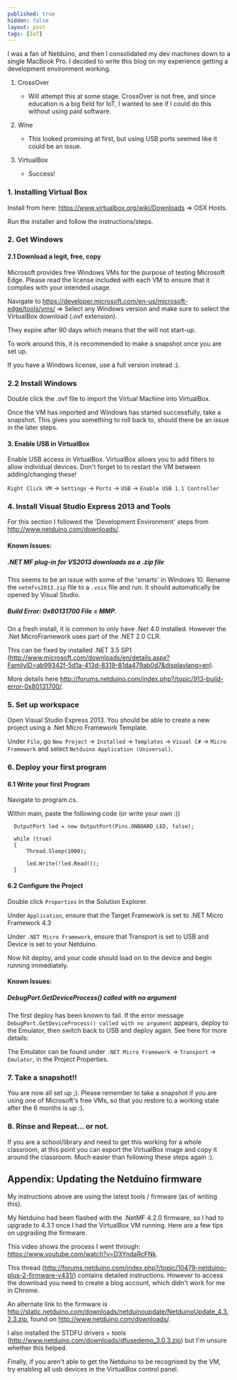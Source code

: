 ```yaml
---
published: true
hidden: false
layout: post
tags: [IoT]
---
```


<!-- ## Developing for the Netduino Plus 2 in MacOS X -->

I was a fan of Netduino, and then I consolidated my dev machines down to a single MacBook Pro. I decided to write this blog on my experience getting a development environment working.

1. CrossOver
   - Will attempt this at some stage. CrossOver is not free, and since education is a big field for IoT, I wanted to see if I could do this without using paid software.

2. Wine
   - This looked promising at first, but using USB ports seemed like it could be an issue.

3. VirtualBox
   - Success!

### 1. Installing Virtual Box

  Install from here: https://www.virtualbox.org/wiki/Downloads => OSX Hosts.

  Run the installer and follow the instructions/steps.

### 2. Get Windows

#### 2.1 Download a legit, free, copy
  Microsoft provides free Windows VMs for the purpose of testing Microsoft Edge. Please read the license included with each VM to ensure that it complies with your intended usage.

  Navigate to https://developer.microsoft.com/en-us/microsoft-edge/tools/vms/ => Select any Windows version and make sure to select the VirtualBox download (.ovf extension).

  They expire after 90 days which means that the will not start-up.

  To work around this, it is recommended to make a snapshot once you are set up.

  If you have a Windows license, use a full version instead :).

### 2.2 Install Windows

  Double click the .ovf file to import the Virtual Machine into VirtualBox.

  Once the VM has imported and Windows has started successfully, take a snapshot. This gives you something to roll back to, should there be an issue in the later steps.

#### 3. Enable USB in VirtualBox

  Enable USB access in VirtualBox. VirtualBox allows you to add filters to allow individual devices. Don't forget to to restart the VM between adding/changing these!

  `Right Click VM` -> `Settings` -> `Ports` -> `USB` -> `Enable USB 1.1 Controller`

### 4. Install Visual Studio Express 2013 and Tools

  For this section I followed the 'Development Environment' steps from http://www.netduino.com/downloads/.

#### Known Issues:

##### .NET MF plug-in for VS2013 downloads as a .zip file

  This seems to be an issue with some of the 'smarts' in Windows 10. Rename the `netmfvs2013.zip` file to a `.vsix` file and run. It should automatically be opened by Visual Studio.

##### Build Error: <i>0x80131700 File = MMP.</i>
  On a fresh install, it is common to only have .Net 4.0 installed.
  However the .Net MicroFramework uses part of the .NET 2.0 CLR.

  This can be fixed by installed .NET 3.5 SP1 (http://www.microsoft.com/downloads/en/details.aspx?FamilyID=ab99342f-5d1a-413d-8319-81da479ab0d7&displaylang=en).

  More details here http://forums.netduino.com/index.php?/topic/913-build-error-0x80131700/.

### 5. Set up workspace

  Open Visual Studio Express 2013. You should be able to create a new project using a .Net Micro Framework Template.

  Under `File`, go `New Project` -> `Installed` -> `Templates` -> `Visual C#` -> `Micro Framework` and select `Netduino Application (Universal)`.

### 6. Deploy your first program

#### 6.1 Write your first Program

  Navigate to program.cs.

  Within main, paste the following code (or write your own :))

  ```
    OutputPort led = new OutputPort(Pins.ONBOARD_LED, false);

    while (true)
    {
        Thread.Sleep(1000);

        led.Write(!led.Read());
    }
  ```

#### 6.2 Configure the Project

  Double click `Properties` in the Solution Explorer.

  Under `Application`, ensure that the Target Framework is set to .NET Micro Framework 4.3

  Under `.NET Micro Framework`, ensure that Transport is set to USB and Device is set to your Netduino.

  Now hit deploy, and your code should load on to the device and begin running immediately.

#### Known Issues:

##### DebugPort.GetDeviceProcess() called with no argument

  The first deploy has been known to fail. If the error message `DebugPort.GetDeviceProcess() called with no argument` appears, deploy to the Emulator, then switch back to USB and deploy again. See here for more details:

  The Emulator can be found under `.NET Micro Framework` -> `Transport` -> `Emulator`, in the Project Properties.

### 7. Take a snapshot!!

  You are now all set up ;). Please remember to take a snapshot if you are using one of Microsoft's free VMs, so that you restore to a working state after the 6 months is up :).

### 8. Rinse and Repeat... or not.

  If you are a school/library and need to get this working for a whole classroom, at this point you can export the VirtualBox image and copy it around the classroom. Much easier than following these steps again :).

## Appendix: Updating the Netduino firmware

  My instructions above are using the latest tools / firmware (as of writing this).

  My Netduino had been flashed with the .NetMF 4.2.0 firmware, so I had to upgrade to 4.3.1 once I had the VirtualBox VM running. Here are a few tips on upgrading the firmware.

  This video shows the process I went through: https://www.youtube.com/watch?v=D3YndaRcFNk.

  This thread (http://forums.netduino.com/index.php?/topic/10479-netduino-plus-2-firmware-v431/) contains detailed instructions. However to access the download you need to create a blog account, which didn't work for me in Chrome.

  An alternate link to the firmware is http://static.netduino.com/downloads/netduinoupdate/NetduinoUpdate_4.3.2.3.zip, found on http://www.netduino.com/downloads/.

  I also installed the STDFU drivers + tools (http://www.netduino.com/downloads/dfusedemo_3.0.3.zip) but I'm unsure whether this helped.

  Finally, if you aren't able to get the Netduino to be recognised by the VM, try enabling all usb devices in the VirtualBox control panel.
